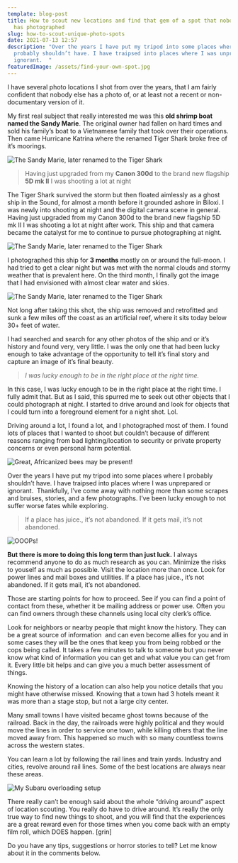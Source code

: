 ```yaml
---
template: blog-post
title: How to scout new locations and find that gem of a spot that nobody else
  has photographed
slug: how-to-scout-unique-photo-spots
date: 2021-07-13 12:57
description: "Over the years I have put my tripod into some places where I
  probably shouldn’t have. I have traipsed into places where I was unprepared or
  ignorant.  "
featuredImage: /assets/find-your-own-spot.jpg
---
```

I have several photo locations I shot from over the years, that I am fairly confident that nobody else has a photo of, or at least not a recent or non-documentary version of it.

My first real subject that really interested me was this **old shrimp boat named the Sandy Marie**. The original owner had fallen on hard times and sold his family’s boat to a Vietnamese family that took over their operations. Then came Hurricane Katrina where the renamed Tiger Shark broke free of it’s moorings.

![The Sandy Marie, later renamed to the Tiger Shark](/assets/night146.jpg "The Sandy Marie, later renamed to the Tiger Shark")

> Having just upgraded from my **Canon 300d** to the brand new flagship **5D mk II** I was shooting a lot at night

The Tiger Shark survived the storm but then floated aimlessly as a ghost ship in the Sound, for almost a month before it grounded ashore in Biloxi. I was newly into shooting at night and the digital camera scene in general. Having just upgraded from my Canon 300d to the brand new flagship 5D mk II I was shooting a lot at night after work. This ship and that camera became the catalyst for me to continue to pursue photographing at night. 

![The Sandy Marie, later renamed to the Tiger Shark](/assets/boatswains-blunder_2400x1600_crop_center.jpg.webp "The Sandy Marie, later renamed to the Tiger Shark")

I photographed this ship for **3 months** mostly on or around the full-moon. I had tried to get a clear night but was met with the normal clouds and stormy weather that is prevalent here. On the third month, I finally got the image that I had envisioned with almost clear water and skies. 

![The Sandy Marie, later renamed to the Tiger Shark](/assets/lost-dreams-on-the-gulfcoast.jpg "The Sandy Marie, later renamed to the Tiger Shark")

Not long after taking this shot, the ship was removed and retrofitted and sunk a few miles off the coast as an artificial reef, where it sits today below 30+ feet of water.

I had searched and search for any other photos of the ship and or it’s history and found very, very little. I was the only one that had been lucky enough to take advantage of the opportunity to tell it’s final story and capture an image of it’s final beauty.

> *I was lucky enough to be in the right place at the right time.*

In this case, I was lucky enough to be in the right place at the right time. I fully admit that. But as I said, this spurred me to seek out other objects that I could photograph at night. I started to drive around and look for objects that I could turn into a foreground element for a night shot. Lol.

Driving around a lot, I found a lot, and I photographed most of them. I found lots of places that I wanted to shoot but couldn’t because of different reasons ranging from bad lighting/location to security or private property concerns or even personal harm potential. 

![Great, Africanized bees may be present!](/assets/african-bees.jpg "Great, Africanized bees may be present!")

Over the years I have put my tripod into some places where I probably shouldn’t have. I have traipsed into places where I was unprepared or ignorant.  Thankfully, I’ve come away with nothing more than some scrapes and bruises, stories, and a few photographs. I’ve been lucky enough to not suffer worse fates while exploring. 

> If a place has juice., it’s not abandoned. If it gets mail, it’s not abandoned.

![OOOPs!](/assets/bluebox-crash.jpg "OOOPs!")

**But there is more to doing this long term than just luck.** I always recommend anyone to do as much research as you can. Minimize the risks to youself as much as possible. Visit the location more than once. Look for power lines and mail boxes and utilities. If a place has juice., it’s not abandoned. If it gets mail, it’s not abandoned. 

Those are starting points for how to proceed. See if you can find a point of contact from these, whether it be mailing address or power use. Often you can find owners through these channels using local city clerk’s office. 

Look for neighbors or nearby people that might know the history. They can be a great source of information  and can even become allies for you and in some cases they will be the ones that keep you from being robbed or the cops being called. It takes a few minutes to talk to someone but you never know what kind of information you can get and what value you can get from it. Every little bit helps and can give you a much better assessment of things.

Knowing the history of a location can also help you notice details that you might have otherwise missed. Knowing that a town had 3 hotels meant it was more than a stage stop, but not a large city center. 

Many small towns I have visited became ghost towns because of the railroad. Back in the day, the railroads were highly political and they would move the lines in order to service one town, while killing others that the line moved away from. This happened so much with so many countless towns across the western states. 

You can learn a lot by following the rail lines and train yards. Industry and cities, revolve around rail lines. Some of the best locations are always near these areas.

![My Subaru overloading setup](/assets/twilightscapes-rig.jpg "My Subaru overloading setup")

There really can’t be enough said about the whole “driving around” aspect of location scouting. You really do have to drive around. It’s really the only true way to find new things to shoot, and you will find that the experiences are a great reward even for those times when you come back with an empty film roll, which DOES happen. \[grin]

Do you have any tips, suggestions or horror stories to tell? Let me know about it in the comments below.
